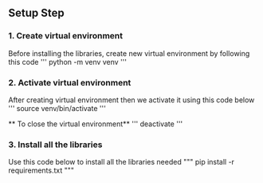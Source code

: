 
## Setup Step
### 1. Create virtual environment
Before installing the libraries, create new virtual environment by following this code
'''
  python -m venv venv
'''

### 2. Activate virtual environment
After creating virtual environment then we activate it using this code below
'''
  source venv/bin/activate
'''

** To close the virtual environment**
'''
  deactivate
'''

### 3. Install all the libraries
Use this code below to install all the libraries needed
"""
  pip install -r requirements.txt
"""
